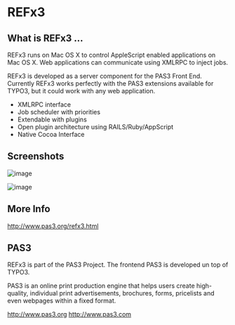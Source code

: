 REFx3
=====

What is REFx3 ...
-----------------

REFx3 runs on Mac OS X to control AppleScript enabled applications on Mac OS X. Web applications can communicate using XMLRPC to inject jobs. 

REFx3 is developed as a server component for the PAS3 Front End. Currently REFx3 works perfectly with the PAS3 extensions available for TYPO3, but it could work with any web application.

* XMLRPC interface
* Job scheduler with priorities
* Extendable with plugins
* Open plugin architecture using RAILS/Ruby/AppScript
* Native Cocoa Interface

Screenshots
-----------

![image](http://picdrop.t3lab.com/hwMvOJGwu7.png)

![image](http://picdrop.t3lab.com/GTnMWvPAom.png)

More Info
---------
http://www.pas3.org/refx3.html

PAS3
----
REFx3 is part of the PAS3 Project. The frontend PAS3 is developed un top of TYPO3.

PAS3 is an online print production engine that helps users create high-quality, individual print advertisements, brochures, forms, pricelists and even webpages within a fixed format. 

http://www.pas3.org
http://www.pas3.com
